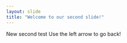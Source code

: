 ```yaml
---
layout: slide
title: "Welcome to our second slide!"
---
```

New second test
Use the left arrow to go back!
